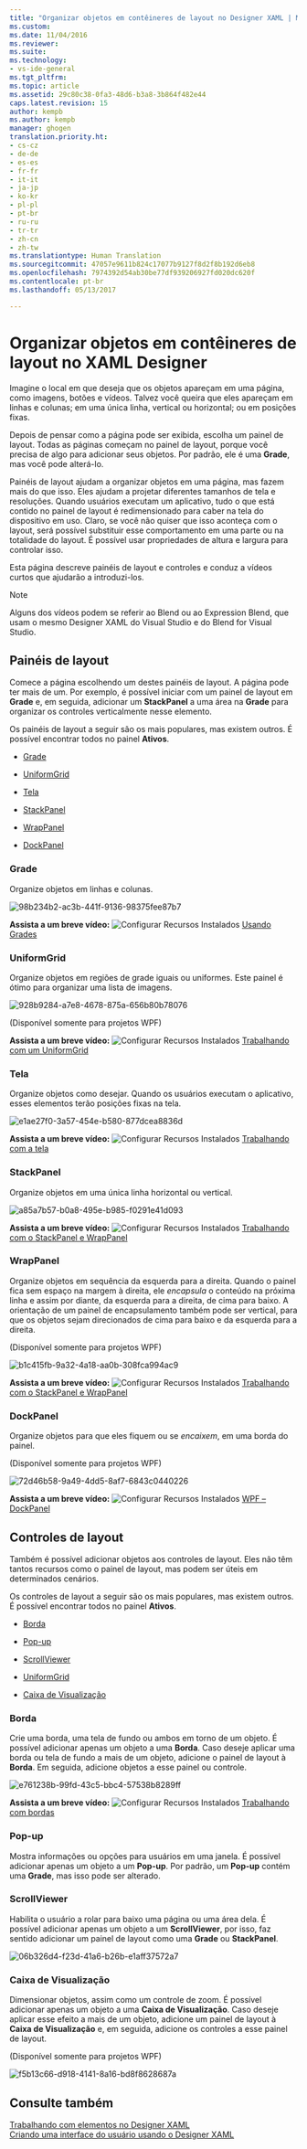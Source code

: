 ```yaml
---
title: "Organizar objetos em contêineres de layout no Designer XAML | Microsoft Docs"
ms.custom: 
ms.date: 11/04/2016
ms.reviewer: 
ms.suite: 
ms.technology:
- vs-ide-general
ms.tgt_pltfrm: 
ms.topic: article
ms.assetid: 29c80c38-0fa3-48d6-b3a8-3b864f482e44
caps.latest.revision: 15
author: kempb
ms.author: kempb
manager: ghogen
translation.priority.ht:
- cs-cz
- de-de
- es-es
- fr-fr
- it-it
- ja-jp
- ko-kr
- pl-pl
- pt-br
- ru-ru
- tr-tr
- zh-cn
- zh-tw
ms.translationtype: Human Translation
ms.sourcegitcommit: 47057e9611b824c17077b9127f8d2f8b192d6eb8
ms.openlocfilehash: 7974392d54ab30be77df939206927fd020dc620f
ms.contentlocale: pt-br
ms.lasthandoff: 05/13/2017

---
```

# <a name="organize-objects-into-layout-containers-in-xaml-designer"></a>Organizar objetos em contêineres de layout no XAML Designer
Imagine o local em que deseja que os objetos apareçam em uma página, como imagens, botões e vídeos. Talvez você queira que eles apareçam em linhas e colunas; em uma única linha, vertical ou horizontal; ou em posições fixas.  
  
 Depois de pensar como a página pode ser exibida, escolha um painel de layout. Todas as páginas começam no painel de layout, porque você precisa de algo para adicionar seus objetos. Por padrão, ele é uma **Grade**, mas você pode alterá-lo.  
  
 Painéis de layout ajudam a organizar objetos em uma página, mas fazem mais do que isso. Eles ajudam a projetar diferentes tamanhos de tela e resoluções. Quando usuários executam um aplicativo, tudo o que está contido no painel de layout é redimensionado para caber na tela do dispositivo em uso. Claro, se você não quiser que isso aconteça com o layout, será possível substituir esse comportamento em uma parte ou na totalidade do layout. É possível usar propriedades de altura e largura para controlar isso.  
  
 Esta página descreve painéis de layout e controles e conduz a vídeos curtos que ajudarão a introduzi-los.  
  
> [!NOTE]
>  Alguns dos vídeos podem se referir ao Blend ou ao Expression Blend, que usam o mesmo Designer XAML do Visual Studio e do Blend for Visual Studio.  
  
## <a name="layout-panels"></a>Painéis de layout  
 Comece a página escolhendo um destes painéis de layout. A página pode ter mais de um. Por exemplo, é possível iniciar com um painel de layout em **Grade** e, em seguida, adicionar um **StackPanel** a uma área na **Grade** para organizar os controles verticalmente nesse elemento.  
  
 Os painéis de layout a seguir são os mais populares, mas existem outros. É possível encontrar todos no painel **Ativos**.  
  
-   [Grade](#Grid)  
  
-   [UniformGrid](#Uniform)  
  
-   [Tela](#Canvas)  
  
-   [StackPanel](#Stack)  
  
-   [WrapPanel](#Wrap)  
  
-   [DockPanel](#Dock)  
  
###  <a name="Grid"></a> Grade  
 Organize objetos em linhas e colunas.  
  
 ![](~/designers/media/98b234b2-ac3b-441f-9136-98375fee87b7.png "98b234b2-ac3b-441f-9136-98375fee87b7")  
  
 **Assista a um breve vídeo:** ![Configurar Recursos Instalados](~/designers/media/bldadminconsoleinitialconfigicon.PNG "BldAdminConsoleInitialConfigIcon") [Usando Grades](http://www.popscreen.com/v/6A4hj/Microsoft-Expression-Blend-Using-Grids)  
  
###  <a name="Uniform"></a> UniformGrid  
 Organize objetos em regiões de grade iguais ou uniformes. Este painel é ótimo para organizar uma lista de imagens.  
  
 ![](~/designers/media/928b9284-a7e8-4678-875a-656b80b78076.png "928b9284-a7e8-4678-875a-656b80b78076")  
  
 (Disponível somente para projetos WPF)  
  
 **Assista a um breve vídeo:** ![Configurar Recursos Instalados](~/designers/media/bldadminconsoleinitialconfigicon.PNG "BldAdminConsoleInitialConfigIcon") [Trabalhando com um UniformGrid](http://www.popscreen.com/v/6A4iq/Microsoft-Expression-Blend-Working-with-a-UniformGrid)  
  
###  <a name="Canvas"></a> Tela  
 Organize objetos como desejar. Quando os usuários executam o aplicativo, esses elementos terão posições fixas na tela.  
  
 ![](~/designers/media/e1ae27f0-3a57-454e-b580-877dcea8836d.png "e1ae27f0-3a57-454e-b580-877dcea8836d")  
  
 **Assista a um breve vídeo:** ![Configurar Recursos Instalados](~/designers/media/bldadminconsoleinitialconfigicon.PNG "BldAdminConsoleInitialConfigIcon") [Trabalhando com a tela](http://www.popscreen.com/v/6A4hT/Microsoft-Expression-Blend-Working-with-the-Canvas)  
  
###  <a name="Stack"></a> StackPanel  
 Organize objetos em uma única linha horizontal ou vertical.  
  
 ![](~/designers/media/a85a7b57-b0a8-495e-b985-f0291e41d093.png "a85a7b57-b0a8-495e-b985-f0291e41d093")  
  
 **Assista a um breve vídeo:** ![Configurar Recursos Instalados](~/designers/media/bldadminconsoleinitialconfigicon.PNG "BldAdminConsoleInitialConfigIcon") [Trabalhando com o StackPanel e WrapPanel](http://www.popscreen.com/v/6A4i5/Microsoft-Expression-Blend-Using-the-StackPanel-and-WrapPanel)  
  
###  <a name="Wrap"></a> WrapPanel  
 Organize objetos em sequência da esquerda para a direita. Quando o painel fica sem espaço na margem à direita, ele *encapsula* o conteúdo na próxima linha e assim por diante, da esquerda para a direita, de cima para baixo. A orientação de um painel de encapsulamento também pode ser vertical, para que os objetos sejam direcionados de cima para baixo e da esquerda para a direita.  
  
 (Disponível somente para projetos WPF)  
  
 ![](~/designers/media/b1c415fb-9a32-4a18-aa0b-308fca994ac9.png "b1c415fb-9a32-4a18-aa0b-308fca994ac9")  
  
 **Assista a um breve vídeo:** ![Configurar Recursos Instalados](~/designers/media/bldadminconsoleinitialconfigicon.PNG "BldAdminConsoleInitialConfigIcon") [Trabalhando com o StackPanel e WrapPanel](http://www.popscreen.com/v/6A4i5/Microsoft-Expression-Blend-Using-the-StackPanel-and-WrapPanel)  
  
###  <a name="Dock"></a> DockPanel  
 Organize objetos para que eles fiquem ou se *encaixem*, em uma borda do painel.  
  
 (Disponível somente para projetos WPF)  
  
 ![](~/designers/media/72d46b58-9a49-4dd5-8af7-6843c0440226.png "72d46b58-9a49-4dd5-8af7-6843c0440226")  
  
 **Assista a um breve vídeo:** ![Configurar Recursos Instalados](~/designers/media/bldadminconsoleinitialconfigicon.PNG "BldAdminConsoleInitialConfigIcon") [WPF – DockPanel](https://www.youtube.com/watch?v=EBH_OIM-zPo)  
  
## <a name="layout-controls"></a>Controles de layout  
 Também é possível adicionar objetos aos controles de layout. Eles não têm tantos recursos como o painel de layout, mas podem ser úteis em determinados cenários.  
  
 Os controles de layout a seguir são os mais populares, mas existem outros. É possível encontrar todos no painel **Ativos**.  
  
-   [Borda](#Border)  
  
-   [Pop-up](#Popup)  
  
-   [ScrollViewer](#Scroll)  
  
-   [UniformGrid](#Uniform)  
  
-   [Caixa de Visualização](#View)  
  
###  <a name="Border"></a> Borda  
 Crie uma borda, uma tela de fundo ou ambos em torno de um objeto. É possível adicionar apenas um objeto a uma **Borda**. Caso deseje aplicar uma borda ou tela de fundo a mais de um objeto, adicione o painel de layout à **Borda**. Em seguida, adicione objetos a esse painel ou controle.  
  
 ![](~/designers/media/e761238b-99fd-43c5-bbc4-57538b8289ff.png "e761238b-99fd-43c5-bbc4-57538b8289ff")  
  
 **Assista a um breve vídeo:** ![Configurar Recursos Instalados](~/designers/media/bldadminconsoleinitialconfigicon.PNG "BldAdminConsoleInitialConfigIcon") [Trabalhando com bordas](http://www.popscreen.com/v/6A4hB/Microsoft-Expression-Blend-Working-with-Borders)  
  
###  <a name="Popup"></a> Pop-up  
 Mostra informações ou opções para usuários em uma janela. É possível adicionar apenas um objeto a um **Pop-up**. Por padrão, um **Pop-up** contém uma **Grade**, mas isso pode ser alterado.  
  
###  <a name="Scroll"></a> ScrollViewer  
 Habilita o usuário a rolar para baixo uma página ou uma área dela. É possível adicionar apenas um objeto a um **ScrollViewer**, por isso, faz sentido adicionar um painel de layout como uma **Grade** ou **StackPanel**.  
  
 ![](~/designers/media/06b326d4-f23d-41a6-b26b-e1aff37572a7.png "06b326d4-f23d-41a6-b26b-e1aff37572a7")  
  
###  <a name="View"></a> Caixa de Visualização  
 Dimensionar objetos, assim como um controle de zoom. É possível adicionar apenas um objeto a uma **Caixa de Visualização**. Caso deseje aplicar esse efeito a mais de um objeto, adicione um painel de layout à **Caixa de Visualização** e, em seguida, adicione os controles a esse painel de layout.  
  
 (Disponível somente para projetos WPF)  
  
 ![](~/designers/media/f5b13c66-d918-4141-8a16-bd8f8628687a.png "f5b13c66-d918-4141-8a16-bd8f8628687a")  
  
## <a name="see-also"></a>Consulte também  
 [Trabalhando com elementos no Designer XAML](../designers/working-with-elements-in-xaml-designer.md)   
 [Criando uma interface do usuário usando o Designer XAML](../designers/creating-a-ui-by-using-xaml-designer-in-visual-studio.md)
